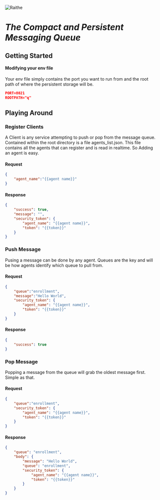 ![Raithe](https://github.com/catmullet/Raithe/blob/master/image%20(1).jpg)

# _The Compact and Persistent Messaging Queue_
## Getting Started
#### Modifying your env file
Your env file simply contains the port you want to run from and the root path of where the persistent storage will be.
```json
PORT=8021
ROOTPATH="q"
```

## Playing Around
### Register Clients
A Client is any service attempting to push or pop from the message queue.  
Contained within the root directory is a file agents_list.json.  This file contains all the agents that can register and is read in realtime.  So Adding an agent is easy.

#### Request
```json
{
	"agent_name":"{{agent name}}"
}
```
#### Response
```json
{
    "success": true,
    "message": "",
    "security_token": {
        "agent_name": "{{agent name}}",
        "token": "{{token}}"
    }
}
```

### Push Message
Pusing a message can be done by any agent.  Queues are the key and will be how agents identify which queue to pull from.
#### Request
```json
{
	"queue":"enrollment",
	"message":"Hello World",
	"security_token": {
        "agent_name": "{{agent name}}",
        "token": "{{token}}"
    }
}
```
#### Response
```json
{
    "success": true
}
```
### Pop Message
Popping a message from the queue will grab the oldest message first.  Simple as that.
#### Request
```json
{
	"queue":"enrollment",
	"security_token": {
        "agent_name": "{{agent name}}",
        "token": "{{token}}"
    }
}
```
#### Response
```json
{
    "queue": "enrollment",
    "body": {
        "message": "Hello World",
        "queue": "enrollment",
        "security_token": {
            "agent_name": "{{agent name}}",
            "token": "{{token}}"
        }
    }
}
